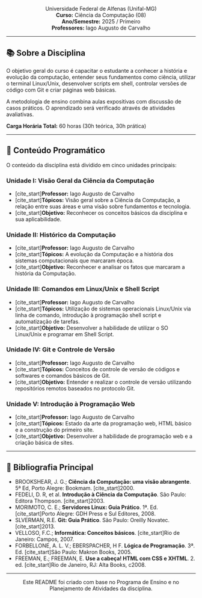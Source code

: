 <p align="center">
Universidade Federal de Alfenas (Unifal-MG)</strong><br>
<strong>Curso:</strong> Ciência da Computação (08) <br>
<strong>Ano/Semestre:</strong> 2025 / Primeiro <br>
<strong>Professores:</strong> Iago Augusto de Carvalho 
</p>

---

## 📚 Sobre a Disciplina

O objetivo geral do curso é capacitar o estudante a conhecer a história e evolução da computação, entender seus fundamentos como ciência, utilizar o terminal Linux/Unix, desenvolver scripts em shell, controlar versões de código com Git e criar páginas web básicas. 

A metodologia de ensino combina aulas expositivas com discussão de casos práticos. O aprendizado será verificado através de atividades avaliativas. 

**Carga Horária Total:** 60 horas (30h teórica, 30h prática) 

---

## 🎯 Conteúdo Programático

O conteúdo da disciplina está dividido em cinco unidades principais:

### Unidade I: Visão Geral da Ciência da Computação
- [cite_start]**Professor:** Iago Augusto de Carvalho 
- [cite_start]**Tópicos:** Visão geral sobre a Ciência da Computação, a relação entre suas áreas e uma visão sobre fundamentos e tecnologia. 
- [cite_start]**Objetivo:** Reconhecer os conceitos básicos da disciplina e sua aplicabilidade. 

### Unidade II: Histórico da Computação
- [cite_start]**Professor:** Iago Augusto de Carvalho 
- [cite_start]**Tópicos:** A evolução da Computação e a história dos sistemas computacionais que marcaram época. 
- [cite_start]**Objetivo:** Reconhecer e analisar os fatos que marcaram a história da Computação. 

### Unidade III: Comandos em Linux/Unix e Shell Script
- [cite_start]**Professor:** Iago Augusto de Carvalho 
- [cite_start]**Tópicos:** Utilização de sistemas operacionais Linux/Unix via linha de comando, introdução à programação shell script e automatização de tarefas. 
- [cite_start]**Objetivo:** Desenvolver a habilidade de utilizar o SO Linux/Unix e programar em Shell Script. 

### Unidade IV: Git e Controle de Versão
- [cite_start]**Professor:** Iago Augusto de Carvalho 
- [cite_start]**Tópicos:** Conceitos de controle de versão de códigos e softwares e comandos básicos de Git. 
- [cite_start]**Objetivo:** Entender e realizar o controle de versão utilizando repositórios remotos baseados no protocolo Git. 

### Unidade V: Introdução à Programação Web
- [cite_start]**Professor:** Iago Augusto de Carvalho 
- [cite_start]**Tópicos:** Estado da arte da programação web, HTML básico e a construção do primeiro site. 
- [cite_start]**Objetivo:** Desenvolver a habilidade de programação web e a criação básica de sites. 

---

## 📖 Bibliografia Principal

- BROOKSHEAR, J. G.; **Ciência da Computação: uma visão abrangente**. 5ª Ed, Porto Alegre: Bookmam. [cite_start]2000. 
- FEDELI, D. R, et al. **Introdução à Ciência da Computação**. São Paulo: Editora Thompson. [cite_start]2003. 
- MORIMOTO, C. E.; **Servidores Linux: Guia Prático**. 1ª. Ed. [cite_start]Porto Alegre: GDH Press e Sul Editores, 2008. 
- SLVERMAN, R.E. **Git: Guia Prático**. São Paulo: Oreilly Novatec. [cite_start]2013. 
- VELLOSO, F.C.; **Informática: Conceitos básicos**. [cite_start]Rio de Janeiro: Campos, 2007. 
- FORBELLONE, A. L. V.; EBERSPACHER, H F. **Lógica de Programação**. 3ª. Ed. [cite_start]São Paulo: Makron Books, 2005. 
- FREEMAN, E.; FREEMAN, E. **Use a cabeça! HTML com CSS e XHTML**. 2. ed. [cite_start]Rio de Janeiro, RJ: Alta Books, c2008. 

---

<p align="center">
  Este README foi criado com base no Programa de Ensino e no Planejamento de Atividades da disciplina.
</p>
